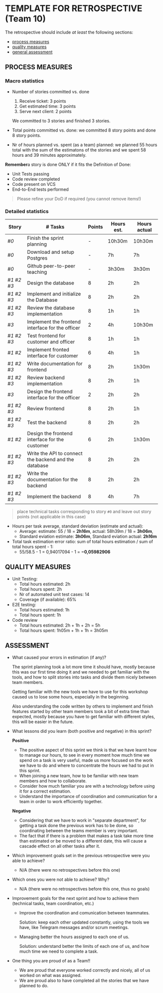 TEMPLATE FOR RETROSPECTIVE (Team 10)
=====================================

The retrospective should include _at least_ the following
sections:

- [process measures](#process-measures)
- [quality measures](#quality-measures)
- [general assessment](#assessment)

## PROCESS MEASURES 

### Macro statistics

- Number of stories committed vs. done
  1. Receive ticket: 3 points
  2. Get estimated time: 3 points
  3. Serve next client: 2 points

  We committed to 3 stories and finished 3 stories.
- Total points committed vs. done: we committed 8 story points and done 8 story points.
- Nr of hours planned vs. spent (as a team) planned: we planned 55 hours total with the sum of the estimatons of the stories and we spent 58 hours and 39 minutes approximately.

**Remember**a story is done ONLY if it fits the Definition of Done:
 
- Unit Tests passing
- Code review completed
- Code present on VCS
- End-to-End tests performed

> Please refine your DoD if required (you cannot remove items!) 

### Detailed statistics

| Story        | # Tasks                                                   | Points | Hours est. | Hours actual |
|--------------|-----------------------------------------------------------|--------|------------|--------------|
| _#0_         | Finish the sprint planning                                |    -   |   10h30m   |    10h30m    |
| _#0_         | Download and setup Postgres                               |    -   |     7h     |      7h      |
| _#0_         | Github peer-to-peer teaching                              |    -   |    3h30m   |     3h30m    |
| _#1 #2 #3_   | Design the database                                       |    8   |     2h     |      2h      |
| _#1 #2 #3_   | Implement and initialize the Database                     |    8   |     2h     |      2h      |
| _#1 #2 #3_   | Review the database implementation                        |    8   |     1h     |      1h      |              
| _#3_         | Implement the frontend interface for the officer          |    2   |     4h     |    10h30m    |
| _#1 #2 #3_   | Test frontend for customer and officer                    |    8   |     1h     |      1h      |
| _#1 #2_      | Implement fronted interface for customer                  |    6   |     4h     |      1h      |
| _#1 #2 #3_   | Write documentation for frontend                          |    8   |     2h     |     1h30m    |
| _#1 #2 #3_   | Review backend implementation                             |    8   |     2h     |      1h      |
| _#3_         | Design the frontend interface for the officer             |    2   |     2h     |      2h      |
| _#1 #2 #3_   | Review frontend                                           |    8   |     2h     |      1h      |
| _#1 #2 #3_   | Test the backend                                          |    8   |     2h     |      2h      |
| _#1 #2_      | Design the frontend interface for the customer            |    6   |     2h     |     1h30m    |
| _#1 #2 #3_   | Write the API to connect the backend and the database     |    8   |     2h     |      2h      |
| _#1 #2 #3_   | Write the documentation for the backend                   |    8   |     2h     |      2h      |
| _#1 #2 #3_   | Implement the backend                                     |    8   |     4h     |      7h      |


> place technical tasks corresponding to story `#0` and leave out story points (not applicable in this case)

- Hours per task average, standard deviation (estimate and actual): 
  - Average: estimate: 55 / 18 = **2h16m**, actual: 58h39m / 18 = **3h06m**, 
  - Standard eviation estimate: **3h06m**, Standard eviation actual: **2h16m**
- Total task estimation error ratio: sum of total hours estimation / sum of total hours spent - 1:
  - 55/58.5 - 1 = 0,94017094 - 1 = **−0,05982906** 

  
## QUALITY MEASURES 

- Unit Testing:
  - Total hours estimated: 2h
  - Total hours spent: 2h
  - Nr of automated unit test cases: 14 
  - Coverage (if available): 65%
- E2E testing:
  - Total hours estimated: 1h
  - Total hours spent: 1h
- Code review 
  - Total hours estimated: 2h + 1h + 2h = 5h
  - Total hours spent: 1h05m + 1h + 1h = 3h05m
  


## ASSESSMENT

- What caused your errors in estimation (if any)?

   The sprint planning took a lot more time it should have, mostly because this was our first time doing it and we needed to get familiar with the tools, and how to split stories into tasks and divide them nicely between team members.
   
   Getting familiar with the new tools we have to use for this workshop caused us to lose some hours, especially in the beginning.
   
   Also understanding the code written by others to implement and finish features started by other team members took a bit of extra time than expected, mostly because you have to get familiar with different styles, this will be easier in the future.
- What lessons did you learn (both positive and negative) in this sprint?

  **Positive**
  - The positive aspect of this sprint we think is that we have learnt how to manage our hours, to see in every moment how much time we spend on a task is very useful, made us more focused on the work we have to do and where to concentrate the hours we had to put in this sprint.
  - When joining a new team, how to be familiar with new team members and how to collaborate.
  - Consider how much familiar you are with a technology before using it for a correct estimation.
  - Understand the importance of coordination and communication for a team in order to work efficiently together.

  **Negative**
  - Considering that we have to work in "separate department", for getting a task done the previous work has to be done, so coordinating between the teams member is very important.
  - The fact that if there is a problem that makes a task take more time than estimated or be moved to a different date, this will cause a cascade effect on all other tasks after it.

- Which improvement goals set in the previous retrospective were you able to achieve?

  - N/A (there were no retrospectives before this one)
  
- Which ones you were not able to achieve? Why?

  - N/A (there were no retrospectives before this one, thus no goals)

- Improvement goals for the next sprint and how to achieve them (technical tasks, team coordination, etc.)

  - Improve the coordination and comunication between teammates.

    Solution: keep each other updated constantly, using the tools we have, like Telegram messages and/or scrum meetings.

  - Managing better the hours assigned to each one of us.

    Solution: understand better the limits of each one of us, and how much time we need to complete a task.

- One thing you are proud of as a Team!!
  - We are proud that everyone worked correctly and nicely, all of us worked on what was assigned.
  - We are proud also to have completed all the stories that we have planned to do.